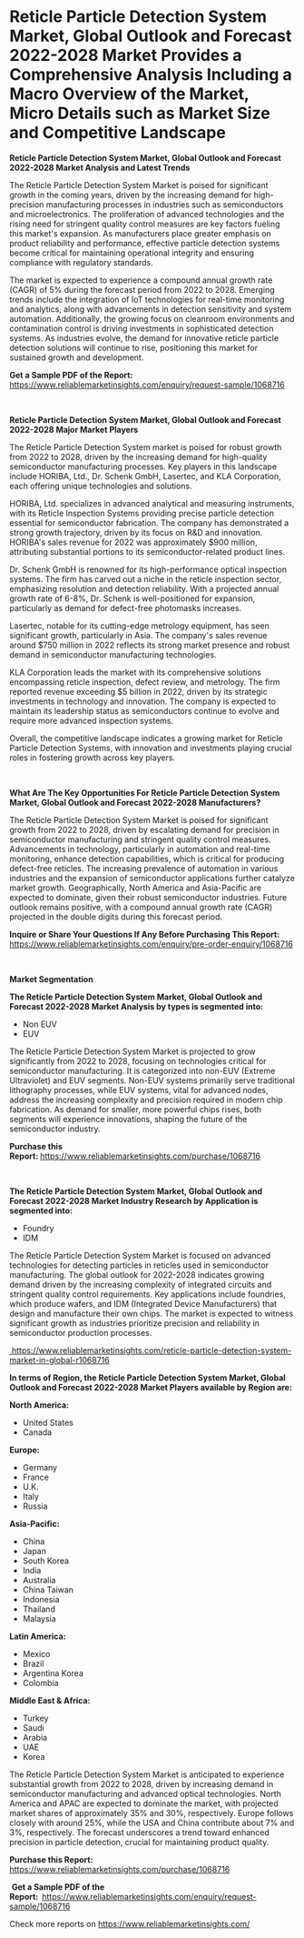 <p><h1>Reticle Particle Detection System Market, Global Outlook and Forecast 2022-2028 Market Provides a Comprehensive Analysis Including a Macro Overview of the Market, Micro Details such as Market Size and Competitive Landscape</h1></p><p><strong>Reticle Particle Detection System Market, Global Outlook and Forecast 2022-2028 Market Analysis and Latest Trends</strong></p>
<p><p>The Reticle Particle Detection System Market is poised for significant growth in the coming years, driven by the increasing demand for high-precision manufacturing processes in industries such as semiconductors and microelectronics. The proliferation of advanced technologies and the rising need for stringent quality control measures are key factors fueling this market's expansion. As manufacturers place greater emphasis on product reliability and performance, effective particle detection systems become critical for maintaining operational integrity and ensuring compliance with regulatory standards.</p><p>The market is expected to experience a compound annual growth rate (CAGR) of 5% during the forecast period from 2022 to 2028. Emerging trends include the integration of IoT technologies for real-time monitoring and analytics, along with advancements in detection sensitivity and system automation. Additionally, the growing focus on cleanroom environments and contamination control is driving investments in sophisticated detection systems. As industries evolve, the demand for innovative reticle particle detection solutions will continue to rise, positioning this market for sustained growth and development.</p></p>
<p><strong>Get a Sample PDF of the Report:&nbsp;</strong> <a href="https://www.reliablemarketinsights.com/enquiry/request-sample/1068716?utm_campaign=2933&utm_medium=2&utm_source=Github&utm_content=ia&utm_term=21032025&utm_id=reticle-particle-detection-system-market-global-outlook-and-forecast-2022-2028">https://www.reliablemarketinsights.com/enquiry/request-sample/1068716</a></p>
<p>&nbsp;</p>
<p><strong>Reticle Particle Detection System Market, Global Outlook and Forecast 2022-2028 Major Market Players</strong></p>
<p><p>The Reticle Particle Detection System market is poised for robust growth from 2022 to 2028, driven by the increasing demand for high-quality semiconductor manufacturing processes. Key players in this landscape include HORIBA, Ltd., Dr. Schenk GmbH, Lasertec, and KLA Corporation, each offering unique technologies and solutions.</p><p>HORIBA, Ltd. specializes in advanced analytical and measuring instruments, with its Reticle Inspection Systems providing precise particle detection essential for semiconductor fabrication. The company has demonstrated a strong growth trajectory, driven by its focus on R&D and innovation. HORIBA's sales revenue for 2022 was approximately $900 million, attributing substantial portions to its semiconductor-related product lines.</p><p>Dr. Schenk GmbH is renowned for its high-performance optical inspection systems. The firm has carved out a niche in the reticle inspection sector, emphasizing resolution and detection reliability. With a projected annual growth rate of 6-8%, Dr. Schenk is well-positioned for expansion, particularly as demand for defect-free photomasks increases.</p><p>Lasertec, notable for its cutting-edge metrology equipment, has seen significant growth, particularly in Asia. The company's sales revenue around $750 million in 2022 reflects its strong market presence and robust demand in semiconductor manufacturing technologies.</p><p>KLA Corporation leads the market with its comprehensive solutions encompassing reticle inspection, defect review, and metrology. The firm reported revenue exceeding $5 billion in 2022, driven by its strategic investments in technology and innovation. The company is expected to maintain its leadership status as semiconductors continue to evolve and require more advanced inspection systems.</p><p>Overall, the competitive landscape indicates a growing market for Reticle Particle Detection Systems, with innovation and investments playing crucial roles in fostering growth across key players.</p></p>
<p>&nbsp;</p>
<p><strong>What Are The Key Opportunities For Reticle Particle Detection System Market, Global Outlook and Forecast 2022-2028 Manufacturers?</strong></p>
<p><p>The Reticle Particle Detection System Market is poised for significant growth from 2022 to 2028, driven by escalating demand for precision in semiconductor manufacturing and stringent quality control measures. Advancements in technology, particularly in automation and real-time monitoring, enhance detection capabilities, which is critical for producing defect-free reticles. The increasing prevalence of automation in various industries and the expansion of semiconductor applications further catalyze market growth. Geographically, North America and Asia-Pacific are expected to dominate, given their robust semiconductor industries. Future outlook remains positive, with a compound annual growth rate (CAGR) projected in the double digits during this forecast period.</p></p>
<p><strong>Inquire or Share Your Questions If Any Before Purchasing This Report:</strong> <a href="https://www.reliablemarketinsights.com/enquiry/pre-order-enquiry/1068716?utm_campaign=2933&utm_medium=2&utm_source=Github&utm_content=ia&utm_term=21032025&utm_id=reticle-particle-detection-system-market-global-outlook-and-forecast-2022-2028">https://www.reliablemarketinsights.com/enquiry/pre-order-enquiry/1068716</a></p>
<p>&nbsp;</p>
<p><strong>Market Segmentation</strong></p>
<p><strong>The Reticle Particle Detection System Market, Global Outlook and Forecast 2022-2028 Market Analysis by types is segmented into:</strong></p>
<p><ul><li>Non EUV</li><li>EUV</li></ul></p>
<p><p>The Reticle Particle Detection System Market is projected to grow significantly from 2022 to 2028, focusing on technologies critical for semiconductor manufacturing. It is categorized into non-EUV (Extreme Ultraviolet) and EUV segments. Non-EUV systems primarily serve traditional lithography processes, while EUV systems, vital for advanced nodes, address the increasing complexity and precision required in modern chip fabrication. As demand for smaller, more powerful chips rises, both segments will experience innovations, shaping the future of the semiconductor industry.</p></p>
<p><strong>Purchase this Report:&nbsp;</strong><a href="https://www.reliablemarketinsights.com/purchase/1068716?utm_campaign=2933&utm_medium=2&utm_source=Github&utm_content=ia&utm_term=21032025&utm_id=reticle-particle-detection-system-market-global-outlook-and-forecast-2022-2028">https://www.reliablemarketinsights.com/purchase/1068716</a></p>
<p>&nbsp;</p>
<p><strong>The Reticle Particle Detection System Market, Global Outlook and Forecast 2022-2028 Market Industry Research by Application is segmented into:</strong></p>
<p><ul><li>Foundry</li><li>IDM</li></ul></p>
<p><p>The Reticle Particle Detection System Market is focused on advanced technologies for detecting particles in reticles used in semiconductor manufacturing. The global outlook for 2022-2028 indicates growing demand driven by the increasing complexity of integrated circuits and stringent quality control requirements. Key applications include foundries, which produce wafers, and IDM (Integrated Device Manufacturers) that design and manufacture their own chips. The market is expected to witness significant growth as industries prioritize precision and reliability in semiconductor production processes.</p></p>
<p><a href="https://www.reliablemarketinsights.com/reticle-particle-detection-system-market-in-global-r1068716?utm_campaign=2933&utm_medium=2&utm_source=Github&utm_content=ia&utm_term=21032025&utm_id=reticle-particle-detection-system-market-global-outlook-and-forecast-2022-2028">&nbsp;https://www.reliablemarketinsights.com/reticle-particle-detection-system-market-in-global-r1068716</a></p>
<p><strong>In terms of Region, the Reticle Particle Detection System Market, Global Outlook and Forecast 2022-2028 Market Players available by Region are:</strong></p>
<p>
    <p> <strong> North America: </strong>
        <ul>
            <li>United States</li>
            <li>Canada</li>
        </ul>
        </p> 
    <p> <strong> Europe: </strong>
        <ul>
            <li>Germany</li>
            <li>France</li>
            <li>U.K.</li>
            <li>Italy</li>
            <li>Russia</li>
        </ul>
        </p> 
    <p> <strong> Asia-Pacific: </strong>
        <ul>
            <li>China</li>
            <li>Japan</li>
            <li>South Korea</li>
            <li>India</li>
            <li>Australia</li>
            <li>China Taiwan</li>
            <li>Indonesia</li>
            <li>Thailand</li>
            <li>Malaysia</li>
        </ul>
        </p> 
    <p> <strong> Latin America: </strong>
        <ul>
            <li>Mexico</li>
            <li>Brazil</li>
            <li>Argentina Korea</li>
            <li>Colombia</li>
        </ul>
        </p> 
    <p> <strong> Middle East & Africa: </strong>
        <ul>
            <li>Turkey</li>
            <li>Saudi</li>
            <li>Arabia</li>
            <li>UAE</li>
            <li>Korea</li>
        </ul>
    </p>
    </p>
<p><p>The Reticle Particle Detection System Market is anticipated to experience substantial growth from 2022 to 2028, driven by increasing demand in semiconductor manufacturing and advanced optical technologies. North America and APAC are expected to dominate the market, with projected market shares of approximately 35% and 30%, respectively. Europe follows closely with around 25%, while the USA and China contribute about 7% and 3%, respectively. The forecast underscores a trend toward enhanced precision in particle detection, crucial for maintaining product quality.</p></p>
<p><strong>Purchase this Report: </strong><a href="https://www.reliablemarketinsights.com/purchase/1068716?utm_campaign=2933&utm_medium=2&utm_source=Github&utm_content=ia&utm_term=21032025&utm_id=reticle-particle-detection-system-market-global-outlook-and-forecast-2022-2028">https://www.reliablemarketinsights.com/purchase/1068716</a></p>
<p>&nbsp;<strong>Get a Sample PDF of the Report:&nbsp;&nbsp;</strong><a href="https://www.reliablemarketinsights.com/enquiry/request-sample/1068716?utm_campaign=2933&utm_medium=2&utm_source=Github&utm_content=ia&utm_term=21032025&utm_id=reticle-particle-detection-system-market-global-outlook-and-forecast-2022-2028">https://www.reliablemarketinsights.com/enquiry/request-sample/1068716</a></p>
<p><strong></strong></p>
<p>Check more reports on <a href="https://www.reliablemarketinsights.com/?utm_campaign=2933&utm_medium=2&utm_source=Github&utm_content=ia&utm_term=21032025&utm_id=reticle-particle-detection-system-market-global-outlook-and-forecast-2022-2028">https://www.reliablemarketinsights.com/</a></p>